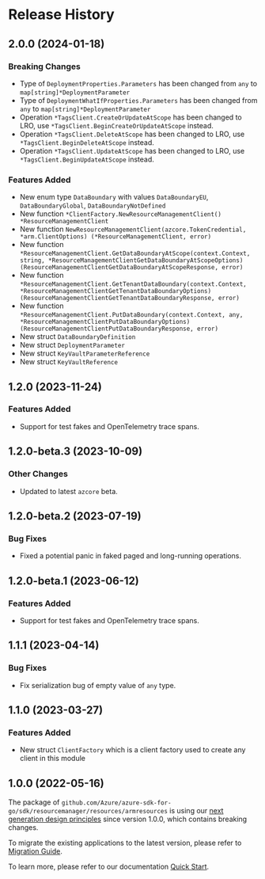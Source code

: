 # Release History

## 2.0.0 (2024-01-18)
### Breaking Changes

- Type of `DeploymentProperties.Parameters` has been changed from `any` to `map[string]*DeploymentParameter`
- Type of `DeploymentWhatIfProperties.Parameters` has been changed from `any` to `map[string]*DeploymentParameter`
- Operation `*TagsClient.CreateOrUpdateAtScope` has been changed to LRO, use `*TagsClient.BeginCreateOrUpdateAtScope` instead.
- Operation `*TagsClient.DeleteAtScope` has been changed to LRO, use `*TagsClient.BeginDeleteAtScope` instead.
- Operation `*TagsClient.UpdateAtScope` has been changed to LRO, use `*TagsClient.BeginUpdateAtScope` instead.

### Features Added

- New enum type `DataBoundary` with values `DataBoundaryEU`, `DataBoundaryGlobal`, `DataBoundaryNotDefined`
- New function `*ClientFactory.NewResourceManagementClient() *ResourceManagementClient`
- New function `NewResourceManagementClient(azcore.TokenCredential, *arm.ClientOptions) (*ResourceManagementClient, error)`
- New function `*ResourceManagementClient.GetDataBoundaryAtScope(context.Context, string, *ResourceManagementClientGetDataBoundaryAtScopeOptions) (ResourceManagementClientGetDataBoundaryAtScopeResponse, error)`
- New function `*ResourceManagementClient.GetTenantDataBoundary(context.Context, *ResourceManagementClientGetTenantDataBoundaryOptions) (ResourceManagementClientGetTenantDataBoundaryResponse, error)`
- New function `*ResourceManagementClient.PutDataBoundary(context.Context, any, *ResourceManagementClientPutDataBoundaryOptions) (ResourceManagementClientPutDataBoundaryResponse, error)`
- New struct `DataBoundaryDefinition`
- New struct `DeploymentParameter`
- New struct `KeyVaultParameterReference`
- New struct `KeyVaultReference`


## 1.2.0 (2023-11-24)
### Features Added

- Support for test fakes and OpenTelemetry trace spans.


## 1.2.0-beta.3 (2023-10-09)

### Other Changes

- Updated to latest `azcore` beta.

## 1.2.0-beta.2 (2023-07-19)

### Bug Fixes

- Fixed a potential panic in faked paged and long-running operations.

## 1.2.0-beta.1 (2023-06-12)

### Features Added

- Support for test fakes and OpenTelemetry trace spans.

## 1.1.1 (2023-04-14)
### Bug Fixes

- Fix serialization bug of empty value of `any` type.


## 1.1.0 (2023-03-27)
### Features Added

- New struct `ClientFactory` which is a client factory used to create any client in this module


## 1.0.0 (2022-05-16)

The package of `github.com/Azure/azure-sdk-for-go/sdk/resourcemanager/resources/armresources` is using our [next generation design principles](https://azure.github.io/azure-sdk/general_introduction.html) since version 1.0.0, which contains breaking changes.

To migrate the existing applications to the latest version, please refer to [Migration Guide](https://aka.ms/azsdk/go/mgmt/migration).

To learn more, please refer to our documentation [Quick Start](https://aka.ms/azsdk/go/mgmt).